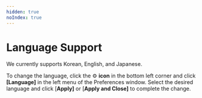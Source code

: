 ```yaml
---
hidden: true
noIndex: true
---
```


# Language Support

We currently supports Korean, English, and Japanese.

To change the language, click the ⚙️ **icon** in the bottom left corner and click **\[Language]** in the left menu of the Preferences window. Select the desired language and click \[**Apply]** or \[**Apply and Close]** to complete the change.

<figure><img src="https://help.goorm.io/~gitbook/image?url=https%3A%2F%2F2181851870-files.gitbook.io%2F%7E%2Ffiles%2Fv0%2Fb%2Fgitbook-x-prod.appspot.com%2Fo%2Fspaces%252F-Lq-Q9LciN1X9EABxGkt%252Fuploads%252FTgVAVDwKxokpmv3weaQl%252Fimage.png%3Falt%3Dmedia%26token%3D1f4ac0c3-8d35-4418-8235-4668cf41241c&#x26;width=768&#x26;dpr=4&#x26;quality=100&#x26;sign=7ba09b55&#x26;sv=2" alt=""><figcaption></figcaption></figure>
